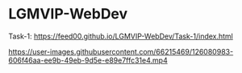 # LGMVIP-WebDev
Task-1: https://feed00.github.io/LGMVIP-WebDev/Task-1/index.html



https://user-images.githubusercontent.com/66215469/126080983-606f46aa-ee9b-49eb-9d5e-e89e7ffc31e4.mp4

